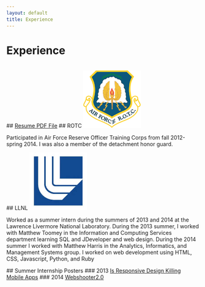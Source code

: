 ```yaml
---
layout: default
title: Experience
---
```

# Experience
<br/>
## <a href ="#">Resume PDF File</a>
## ROTC
<img src="media/images/airforce-rotc.jpg" width="150" height="150">
<p>
  Participated in Air Force Reserve Officer Training Corps from fall 2012-spring 2014. I was also a member of the detachment honor guard.
</p>
## LLNL
<img src="media/images/th.jpeg" width="150" height="150">
<p>
  Worked as a summer intern during the summers of 2013 and 2014 at the Lawrence Livermore National Laboratory. During the 2013 summer,
  I worked with Matthew Toomey in the Information and Computing Services department learning SQL and JDeveloper and web design. During
  the 2014 summer I worked with Matthew Harris in the Analytics, Informatics, and Management Systems group. I worked on web development
  using HTML, CSS, Javascript, Python, and Ruby
</p>
## Summer Internship Posters
### 2013 <a href ="media/pdf/Project2013.pdf">Is Responsive Design Killing Mobile Apps</a>
### 2014 <a href ="media/pdf/PosterSample2.pdf">Webshooter2.0</a>
